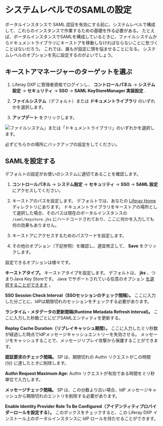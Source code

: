 # システムレベルでのSAMLの設定

ポータルインスタンスで SAML 認証を有効にする前に、システムレベルで構成して、これらのインスタンスで作業するための基礎を作る必要がある。 たとえば、ポータルインスタンスでSAMLを構成しているときに、ファイルシステムからドキュメントライブラリにキーストアを移動しなければならないことに気づくことはないだろう。 これでは、誰もが設定に頭を悩ませることになる。 システムレベルのオプションを先に設定するのがよいでしょう。

## キーストアマネージャーのターゲットを選ぶ

1. Liferay DXP に管理者資格でログインし、 **コントロールパネル** &rarr; **システム設定** &rarr; **セキュリティ** &rarr; **SSO** &rarr; **SAML KeyStoreManager 実装設定** .

1. **ファイルシステム**（デフォルト）または **ドキュメントライブラリ** のいずれかを選択します。

1. **アップデート** をクリックします。

![ファイルシステム」または「ドキュメントライブラリ」のいずれかを選択します。](./configuring-saml-at-the-system-level/images/01.png)

必ずどちらかの場所にバックアップの設定をしてください。

## SAMLを設定する

デフォルトの設定がお使いのシステムに適切であることを確認します。

1. **コントロールパネル** &rarr; **システム設定** &rarr; **セキュリティ** &rarr; **SSO** &rarr; **SAML 設定** にアクセスしてください。

1. キーストアのパスを設定します。 デフォルトでは、あなたの [Liferay Home](../../../reference/liferay-home.md) ディレクトリにあります。 ドキュメントライブラリをキーストアの場所として選択した場合、そのパスは現在のポータルインスタンスの `/saml/keystore.jks` にハードコードされており、ここに何かを入力しても何の効果もありません。

1. キーストアにアクセスするためのパスワードを設定します。

1. その他のオプション（下記参照）を確認し、適宜修正して、 **Save** をクリックします。

設定できるオプションは様々です。

**キーストアタイプ。** キーストアタイプを設定します。 デフォルトは、 **jks** 、つまりJava Key Storeです。 Java でサポートされている任意のオプション [を選択することができます](https://docs.oracle.com/en/java/javase/11/docs/specs/security/standard-names.html#keystore-types) 。

**SSO Session Check Interval（SSOセッションのチェック間隔）。** ここに入力した分ごとに、IdPは期限切れのセッションをチェックする必要があります。

**ランタイム・メタデータの更新間隔(Runtime Metadata Refresh Interval)。** ここに入力した秒数ごとにピアSAMLエンティティを更新する。

**Replay Cache Duration（リプレイキャッシュ期間）。** ここに入力したミリ秒数が経過した時点でIdPメッセージキャッシュエントリーを失効させる。 メッセージをキャッシュすることで、メッセージリプレイ攻撃から保護することができます。

**認証要求のチェック間隔。** SP は、期限切れの Authn リクエストがこの時間 (分) に達したときに削除します。

**Authn Request Maximum Age:** Authn リクエストが有効である時間をミリ秒単位で入力します。

**メッセージチェック間隔。** SP は、この分数より古い場合、IdP メッセージキャッシュから期限切れのエントリを削除する必要があります。

**Enable Identity Provider Role To Be Configured（アイデンティティプロバイダーロールを設定する）。** このボックスをチェックすると、この Liferay DXP インストール上のポータルインスタンスに IdP ロールを持たせることができます。 
